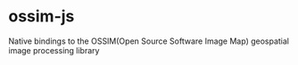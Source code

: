 # ossim-js
Native bindings to the OSSIM(Open Source Software Image Map) geospatial image processing library
